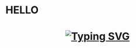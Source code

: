 # HELLO
<h1 align="center"><a href="https://git.io/typing-svg"><img src="https://readme-typing-svg.demolab.com?font=Fira+Code&pause=1000&color=1EF718&random=false&width=435&lines=%EC%95%88%EB%85%95%ED%95%98%EC%84%B8%EC%9A%94+%EB%B0%98%EA%B0%91%EC%8A%B5%EB%8B%88%EB%8B%A4!" alt="Typing SVG" /></a></h1>
